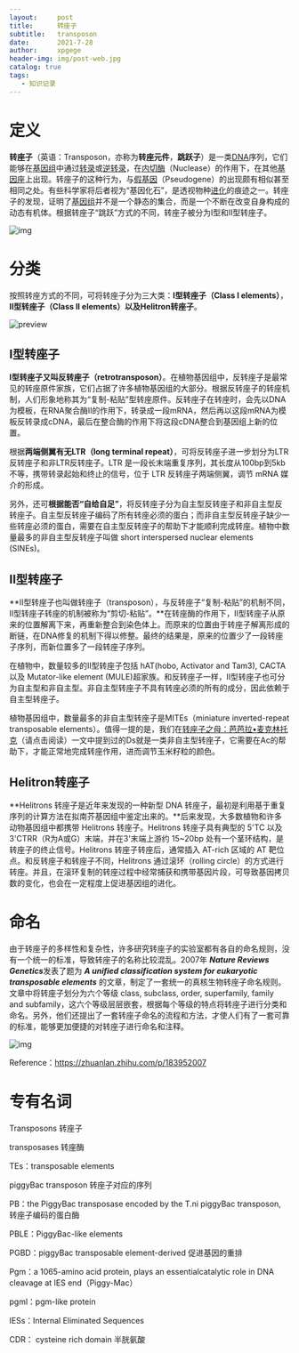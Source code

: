```yaml
---
layout:     post
title:      转座子
subtitle:   transposon
date:       2021-7-28
author:     xpgege
header-img: img/post-web.jpg
catalog: true
tags:
   - 知识记录
---
```


# 定义

**转座子**（英语：Transposon，亦称为**转座元件**，**跳跃子**）是一类[DNA](https://zh.wikipedia.org/wiki/DNA)序列，它们能够在[基因组](https://zh.wikipedia.org/wiki/基因组)中通过[转录](https://zh.wikipedia.org/wiki/转录)或[逆转录](https://zh.wikipedia.org/wiki/逆转录)，在[内切酶](https://zh.wikipedia.org/wiki/內切酶)（Nuclease）的作用下，在其他[基因座](https://zh.wikipedia.org/wiki/基因座)上出现。转座子的这种行为，与[假基因](https://zh.wikipedia.org/wiki/假基因)（Pseudogene）的出现颇有相似甚至相同之处。有些科学家将后者视为“基因化石”，是透视物种[进化](https://zh.wikipedia.org/wiki/进化)的痕迹之一。转座子的发现，证明了[基因组](https://zh.wikipedia.org/wiki/基因组)并不是一个静态的集合，而是一个不断在改变自身构成的动态有机体。根据转座子“跳跃”方式的不同，转座子被分为I型和II型转座子。

![img](https://upload.wikimedia.org/wikipedia/commons/thumb/d/dd/Composite_transposon.svg/400px-Composite_transposon.svg.png)

# 分类

按照转座方式的不同，可将转座子分为三大类：**I型转座子（Class I elements）**，**II型转座子（Class II elements）**以及**Helitron转座子**。

![preview](https://i.loli.net/2021/07/28/92PahYtsJHRv5xG.jpg)

## I型转座子

**I型转座子又叫反转座子（retrotransposon）**。在植物基因组中，反转座子是最常见的转座原件家族，它们占据了许多植物基因组的大部分。根据反转座子的转座机制，人们形象地称其为“复制-粘贴”型转座原件。反转座子在转座时，会先以DNA为模板，在RNA聚合酶II的作用下，转录成一段mRNA，然后再以这段mRNA为模板反转录成cDNA，最后在整合酶的作用下将这段cDNA整合到基因组上新的位置。

根据**两端侧翼有无LTR（long terminal repeat）**，可将反转座子进一步划分为LTR反转座子和非LTR反转座子。LTR 是一段长末端重复序列，其长度从100bp到5kb不等，携带转录起始和终止的信号，位于 LTR 反转座子两端侧翼，调节 mRNA 媒介的形成。

另外，还可**根据能否“自给自足”**，将反转座子分为自主型反转座子和非自主型反转座子。自主型反转座子编码了所有转座必须的蛋白；而非自主型反转座子缺少一些转座必须的蛋白，需要在自主型反转座子的帮助下才能顺利完成转座。植物中数量最多的非自主型反转座子叫做 short interspersed nuclear elements (SINEs)。



## II型转座子

**II型转座子也叫做转座子（transposon），与反转座子“复制-粘贴”的机制不同，II型转座子转座的机制被称为“剪切-粘贴”。**在转座酶的作用下，II型转座子从原来的位置解离下来，再重新整合到染色体上。而原来的位置由于转座子解离形成的断链，在DNA修复的机制下得以修整。最终的结果是，原来的位置少了一段转座子序列，而新位置多了一段转座子序列。

在植物中，数量较多的II型转座子包括 hAT(hobo, Activator and Tam3), CACTA 以及 Mutator-like element (MULE)超家族。和反转座子一样，II型转座子也可分为自主型和非自主型。非自主型转座子不具有转座必须的所有的成分，因此依赖于自主型转座子。

植物基因组中，数量最多的非自主型转座子是MITEs（miniature inverted-repeat transposable elements）。值得一提的是，我们在[转座子之母：芭芭拉•麦克林托克](https://link.zhihu.com/?target=http%3A//mp.weixin.qq.com/s%3F__biz%3DMzU3ODY3MDM0NA%3D%3D%26mid%3D2247488665%26idx%3D1%26sn%3D28b2379308ed9056d1a2cc439fe3b67e%26chksm%3Dfd708efeca0707e8e36219c2d72e9be44eb3a0b85fd39c67c6baaec99e784b2aef52854b0e37%26scene%3D21%23wechat_redirect)（请点击阅读）一文中提到过的Ds就是一类非自主型转座子，它需要在Ac的帮助下，才能正常地完成转座作用，进而调节玉米籽粒的颜色。



## **Helitron转座子**

**Helitrons 转座子是近年来发现的一种新型 DNA 转座子，最初是利用基于重复序列的计算方法在拟南芥基因组中鉴定出来的。**后来发现，大多数植物和许多动物基因组中都携带 Helitrons 转座子。Helitrons 转座子具有典型的 5'TC 以及 3'CTRR（R为A或G）末端，并在3'末端上游约 15~20bp 处有一个茎环结构，是转座子的终止信号。Helitrons 转座子转座后，通常插入 AT-rich 区域的 AT 靶位点。和反转座子和转座子不同，Helitrons 通过滚环（rolling circle）的方式进行转座。并且，在滚环复制的转座过程中经常捕获和携带基因片段，可导致基因拷贝数的变化，也会在一定程度上促进基因组的进化。



# 命名

由于转座子的多样性和复杂性，许多研究转座子的实验室都有各自的命名规则，没有一个统一的标准，导致转座子的名称比较混乱。2007年 ***Nature Reviews Genetics***发表了题为 ***A unified classification system for eukaryotic transposable elements*** 的文章，制定了一套统一的真核生物转座子命名规则。文章中将转座子划分为六个等级 class, subclass, order, superfamily, family and subfamily，这六个等级层层嵌套，根据每个等级的特点将转座子进行分类和命名。另外，他们还提出了一套转座子命名的流程和方法，才使人们有了一套可靠的标准，能够更加便捷的对转座子进行命名和注释。

![img](https://pic2.zhimg.com/80/v2-700066897c2f845cac9272c132e6b5d1_720w.jpg)



Reference：https://zhuanlan.zhihu.com/p/183952007



# 专有名词

Transposons 转座子

 transposases 转座酶

TEs：transposable elements 

piggyBac transposon  转座子对应的序列

PB：the PiggyBac transposase encoded by the T.ni piggyBac transposon, 转座子编码的蛋白酶

PBLE：PiggyBac-like elements

PGBD：piggyBac transposable element-derived   促进基因的重排

Pgm：a 1065-amino acid protein, plays an essentialcatalytic role in DNA cleavage at IES end（Piggy-Mac）

pgml：pgm-like protein

IESs：Internal Eliminated Sequences

CDR： cysteine rich domain  半胱氨酸

